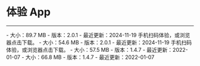 # 体验 App

- - -

<CardGroup cols={2}>
<Card title="AI 美颜（GoEffects） - Android" href="https://doc-media.zego.im/public/GoEffects_2.0.1.804-feature-241119-033938-b1c1c9dbe5.apk" target="_blank">
- 大小：89.7 MB
- 版本：2.0.1
- 最近更新：2024-11-19
<Frame width="128" height="128"><QRCode content="https://doc-media.zego.im/public/GoEffects_2.0.1.804-feature-241119-033938-b1c1c9dbe5.apk" /></Frame>
手机扫码体验，或浏览器点击下载。
</Card>
<Card title="AI 美颜（GoEffects） - iOS" href="https://testflight.apple.com/join/76TbaVKJ" target="_blank">
- 大小：54.6 MB
- 版本：2.0.1
- 最近更新：2024-11-19
<Frame width="128" height="128"><QRCode content="https://testflight.apple.com/join/76TbaVKJ" /></Frame>
手机扫码体验，或浏览器点击下载。
</Card>
<Card title="AI 美颜（GoEffects） - macOS" href="https://artifact-demo.zego.im/effects/example/mac/GoEffects-macOS.zip" target="_blank">
- 大小：57.5 MB
- 版本：1.4.7
- 最近更新：2022-01-07
</Card>
<Card title="AI 美颜（GoEffects） - Windows" href="https://artifact-demo.zego.im/effects/example/win/GoEffects-Windows.zip" target="_blank">
- 大小：66.8 MB
- 版本：1.4.7
- 最近更新：2022-01-07
</Card>
</CardGroup>
<Content />